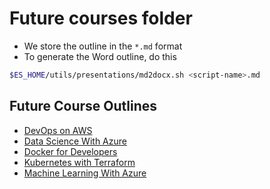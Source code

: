 # Future courses folder

* We store the outline in the `*.md` format
* To generate the Word outline, do this

```bash
$ES_HOME/utils/presentations/md2docx.sh <script-name>.md
```


## Future Course Outlines

* [DevOps on AWS](aws-devops.md)
* [Data Science With Azure](data-science-with-azure.md)
* [Docker for Developers](docker-for-developers.md)
* [Kubernetes with Terraform](kubernetes-with-terraform.md)
* [Machine Learning With Azure](machine-learning-with-azure.md)
